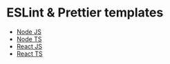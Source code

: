# ESLint & Prettier templates

- [Node JS](node-js/)
- [Node TS](node-ts/)
- [React JS](react-js/)
- [React TS](react-js/)
